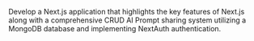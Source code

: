 Develop a Next.js application that highlights the key features of Next.js along with a comprehensive CRUD AI Prompt sharing system utilizing a MongoDB database and implementing NextAuth authentication.
